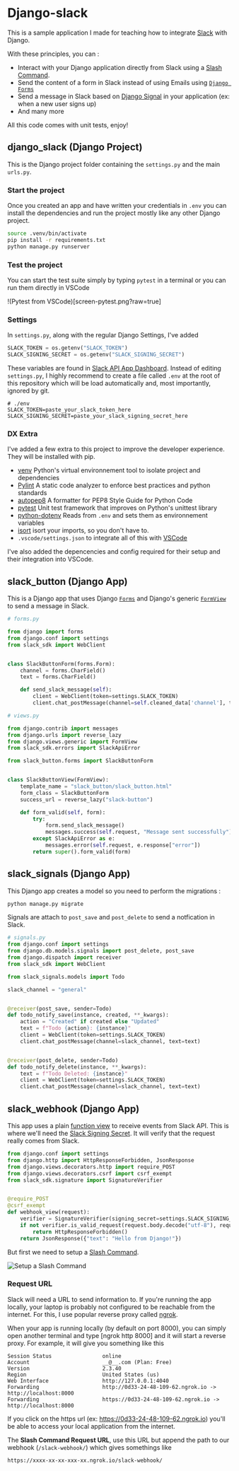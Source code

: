 # Django-slack

This is a sample application I made for teaching how to integrate [Slack](https://slack.com) with Django.

With these principles, you can :

- Interact with your Django application directly from Slack using a [Slash Command](https://api.slack.com/interactivity/slash-commands).
- Send the content of a form in Slack instead of using Emails using [`Django Forms`](https://docs.djangoproject.com/en/4.1/topics/forms/)
- Send a message in Slack based on [Django Signal](https://docs.djangoproject.com/en/4.1/topics/signals/) in your application (ex: when a new user signs up)
- And many more

All this code comes with unit tests, enjoy!

## django_slack (Django Project)

This is the Django project folder containing the `settings.py` and the main `urls.py`.

### Start the project

Once you created an app and have written your credentials in `.env` you can install the dependencies and run the project mostly like any other Django project.

```sh
source .venv/bin/activate
pip install -r requirements.txt
python manage.py runserver
```

### Test the project

You can start the test suite simply by typing `pytest` in a terminal or you can run them directly in VSCode

!(Pytest from VSCode)[screen-pytest.png?raw=true]

### Settings

In `settings.py`, along with the regular Django Settings, I've added

```py
SLACK_TOKEN = os.getenv("SLACK_TOKEN")
SLACK_SIGNING_SECRET = os.getenv("SLACK_SIGNING_SECRET")
```

These variables are found in [Slack API App Dashboard](https://api.slack.com/apps). Instead of editing `settings.py`, I highly recommend to create a file called `.env` at the root of this repository which will be load automatically and, most importantly, ignored by git.

```
# ./env
SLACK_TOKEN=paste_your_slack_token_here
SLACK_SIGNING_SECRET=paste_your_slack_signing_secret_here
```

### DX Extra

I've added a few extra to this project to improve the developer experience. They will be installed with pip.

- [venv](https://docs.python.org/3/library/venv.html) Python's virtual environnement tool to isolate project and dependencies
- [Pylint](https://pypi.org/project/pylint/) A static code analyzer to enforce best practices and python standards
- [autopep8](https://pypi.org/project/autopep8/) A formatter for PEP8 Style Guide for Python Code
- [pytest](https://docs.pytest.org/) Unit test framework that improves on Python's unittest library
- [python-dotenv](https://saurabh-kumar.com/python-dotenv/) Reads from `.env` and sets them as environnement variables
- [isort](https://pycqa.github.io/isort/) isort your imports, so you don't have to.
- `.vscode/settings.json` to integrate all of this with [VSCode](https://code.visualstudio.com/)

I've also added the depencencies and config required for their setup and their integration into VSCode.

## slack_button (Django App)

This is a Django app that uses Django [`Forms`](https://docs.djangoproject.com/en/4.1/topics/forms/) and Django's generic [`FormView`](https://docs.djangoproject.com/en/4.1/ref/class-based-views/generic-editing/#django.views.generic.edit.FormView) to send a message in Slack.

```py
# forms.py

from django import forms
from django.conf import settings
from slack_sdk import WebClient


class SlackButtonForm(forms.Form):
    channel = forms.CharField()
    text = forms.CharField()

    def send_slack_message(self):
        client = WebClient(token=settings.SLACK_TOKEN)
        client.chat_postMessage(channel=self.cleaned_data['channel'], text=self.cleaned_data['text'])
```

```py
# views.py

from django.contrib import messages
from django.urls import reverse_lazy
from django.views.generic import FormView
from slack_sdk.errors import SlackApiError

from slack_button.forms import SlackButtonForm


class SlackButtonView(FormView):
    template_name = "slack_button/slack_button.html"
    form_class = SlackButtonForm
    success_url = reverse_lazy("slack-button")

    def form_valid(self, form):
        try:
            form.send_slack_message()
            messages.success(self.request, "Message sent successfully")
        except SlackApiError as e:
            messages.error(self.request, e.response["error"])
        return super().form_valid(form)
```

## slack_signals (Django App)

This Django app creates a model so you need to perform the migrations :

```sh
python manage.py migrate
```

Signals are attach to `post_save` and `post_delete` to send a notfication in Slack.

```py
# signals.py
from django.conf import settings
from django.db.models.signals import post_delete, post_save
from django.dispatch import receiver
from slack_sdk import WebClient

from slack_signals.models import Todo

slack_channel = "general"


@receiver(post_save, sender=Todo)
def todo_notify_save(instance, created, **_kwargs):
    action = "Created" if created else "Updated"
    text = f"Todo {action}: {instance}"
    client = WebClient(token=settings.SLACK_TOKEN)
    client.chat_postMessage(channel=slack_channel, text=text)


@receiver(post_delete, sender=Todo)
def todo_notify_delete(instance, **_kwargs):
    text = f"Todo Deleted: {instance}"
    client = WebClient(token=settings.SLACK_TOKEN)
    client.chat_postMessage(channel=slack_channel, text=text)
```

## slack_webhook (Django App)

This app uses a plain [function view](https://docs.djangoproject.com/en/4.1/topics/http/views/) to receive events from Slack API. This is where we'll need the [Slack Signing Secret](https://api.slack.com/authentication/verifying-requests-from-slack). It will verify that the request really comes from Slack.

```py
from django.conf import settings
from django.http import HttpResponseForbidden, JsonResponse
from django.views.decorators.http import require_POST
from django.views.decorators.csrf import csrf_exempt
from slack_sdk.signature import SignatureVerifier


@require_POST
@csrf_exempt
def webhook_view(request):
    verifier = SignatureVerifier(signing_secret=settings.SLACK_SIGNING_SECRET)
    if not verifier.is_valid_request(request.body.decode("utf-8"), request.headers):
        return HttpResponseForbidden()
    return JsonResponse({"text": "Hello from Django!"})

```

But first we need to setup a [Slash Command](https://api.slack.com/interactivity/slash-commands).

![Setup a Slash Command](screen-slash-command.png?raw=true)

### Request URL

Slack will need a URL to send information to. If you're running the app locally, your laptop is probably not configured to be reachable from the internet. For this, I use popular reverse proxy called [ngrok](https://ngrok.io).

When your app is running locally (by default on port 8000), you can simply open another terminal and type [ngrok http 8000] and it will start a reverse proxy. For example, it will give you something like this

```
Session Status                online
Account                       __@__.com (Plan: Free)
Version                       2.3.40
Region                        United States (us)
Web Interface                 http://127.0.0.1:4040
Forwarding                    http://0d33-24-48-109-62.ngrok.io -> http://localhost:8000
Forwarding                    https://0d33-24-48-109-62.ngrok.io -> http://localhost:8000
```

If you click on the https url (ex: https://0d33-24-48-109-62.ngrok.io) you'll be able to access your local application from the internet.

The **Slash Command Request URL**, use this URL but append the path to our webhook (`/slack-webhook/`) which gives somethings like

```
https://xxxx-xx-xx-xxx-xx.ngrok.io/slack-webhook/
```
